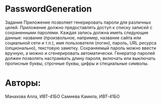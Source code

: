 # PasswordGeneration
Задание
Приложение позволяет генерировать пароли для различных целей.
Приложение должно предоставлять доступ к списку записей с сохраненными паролями.
Каждая запись должна иметь следующие данные: название (произвольное, например, название сайта или социальной сети и т.п.), имя пользователя (логин), пароль, URL ресурса (опционально), текстовую заметку.
Сохраняемый пароль можно ввести вручную, а можно и сгенерировать автоматически.
Генератор паролей должен позволять настраивать длину пароля, включать или выключать прописные буквы, строчные буквы, цифры и специальные символы.

# Авторы:
Манахова Алла, ИВТ-41БО
Самиева Камила, ИВТ-41БО